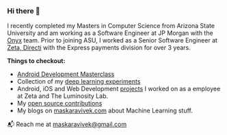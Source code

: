 ### Hi there 👋

I recently completed my Masters in Computer Science from Arizona State University and am working as a Software Engineer at JP Morgan with the [Onyx](https://www.jpmorgan.com/onyx/index) team. Prior to joining ASU, I worked as a Senior Software Engineer at [Zeta, Directi](https://zeta.tech/) with the Express payments division for over 3 years.

**Things to checkout:** 

- [Android Development Masterclass](https://www.educative.io/collection/6586453712175104/6335589393104896)
- Collection of my [deep learning experiments](https://github.com/maskaravivek/deep-learning)
- Android, iOS and Web Development [projects](https://www.maskaravivek.com/#projects) I worked on as a employee at Zeta and The Luminosity Lab.
- My [open source contributions](https://meta.wikimedia.org/wiki/User:Maskaravivek)
- My blogs on [maskaravivek.com](https://www.maskaravivek.com/post/) about Machine Learning stuff. 

📬  Reach me at [maskaravivek@gmail.com](mailto:maskaravivek@gmail.com)
